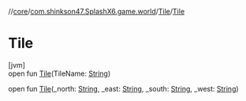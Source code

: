 //[core](../../../index.md)/[com.shinkson47.SplashX6.game.world](../index.md)/[Tile](index.md)/[Tile](-tile.md)

# Tile

[jvm]\
open fun [Tile](-tile.md)(TileName: [String](https://docs.oracle.com/javase/8/docs/api/java/lang/String.html))

open fun [Tile](-tile.md)(_north: [String](https://docs.oracle.com/javase/8/docs/api/java/lang/String.html), _east: [String](https://docs.oracle.com/javase/8/docs/api/java/lang/String.html), _south: [String](https://docs.oracle.com/javase/8/docs/api/java/lang/String.html), _west: [String](https://docs.oracle.com/javase/8/docs/api/java/lang/String.html))
